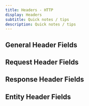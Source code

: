 ```yaml
---
title: Headers - HTTP
display: Headers
subtitle: Quick notes / tips
description: Quick notes / tips
---
```


## General Header Fields

## Request Header Fields

## Response Header Fields

## Entity Header Fields
